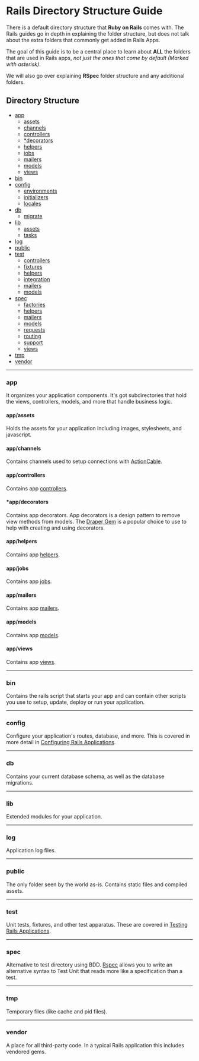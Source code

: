 # Rails Directory Structure Guide

There is a default directory structure that __Ruby on Rails__ comes with. The Rails guides go in depth in explaining the folder structure, but does not talk about the extra folders that commonly get added in Rails Apps.

The goal of this guide is to be a central place to learn about __ALL__ the folders that are used in Rails apps, _not just the ones that come by default (Marked with asterisk)_. 

We will also go over explaining __RSpec__ folder structure and any additional folders.

## Directory Structure

- [app](#app)
	- [assets](#app_assets)
	- [channels](#app_channels)
	- [controllers](#app_controllers)
	- [*decorators](#app_decorators)
	- [helpers](#app_helpers)
	- [jobs](#app_jobs)
	- [mailers](#app_mailers)
	- [models](#app_models)
	- [views](#app_views)
- [bin](#bin)
- [config](#config)
	- [environments](#config_environments)
	- [initializers](#config_initializers)
	- [locales](#config_locales)
- [db](#db)
	- [migrate](#db_migrate)
- [lib](#lib)
	- [assets](#lib_assets)
	- [tasks](#lib_tasks)
- [log](#log)
- [public](#public)
- [test](#test)
	- [controllers](#test_controllers)
	- [fixtures](#test_fixtures)
	- [helpers](#test_helpers)
	- [integration](#test_integration)
	- [mailers](#test_mailers)
	- [models](#test_models)
- [spec](#spec)
	- [factories](#spec_factories)
	- [helpers](#spec_helpers)
	- [mailers](#spec_mailers)
	- [models](#spec_models)
	- [requests](#spec_requests)
	- [routing](#spec_routing)
	- [support](#spec_support)
	- [views](#spec_views)
- [tmp](#tmp)
- [vendor](#vendor)

---

### <a name="app"></a> app

It organizes your application components. It's got subdirectories that hold the views, controllers, models, and more that handle business logic.

#### <a name="app_assets"></a> app/assets

Holds the assets for your application including images, stylesheets, and javascript.

#### <a name="app_channels"></a> app/channels

Contains channels used to setup connections with [ActionCable](http://guides.rubyonrails.org/action_cable_overview.html#channels).

#### <a name="app_controllers"></a> app/controllers

Contains app [controllers](http://guides.rubyonrails.org/action_controller_overview.html).

#### <a name="app_decorators"></a> *app/decorators

Contains app decorators. App decorators is a design pattern to remove view methods from models. The [Draper Gem](https://github.com/drapergem/draper) is a popular choice to use to help with creating and using decorators.

#### <a name="app_helpers"></a> app/helpers

Contains app [helpers](http://guides.rubyonrails.org/action_view_overview.html#overview-of-helpers-provided-by-action-view).

#### <a name="app_jobs"></a> app/jobs

Contains app [jobs](http://guides.rubyonrails.org/v4.2/active_job_basics.html).

#### <a name="app_mailers"></a> app/mailers

Contains app [mailers](http://guides.rubyonrails.org/action_mailer_basics.html).

#### <a name="app_models"></a> app/models

Contains app [models](http://guides.rubyonrails.org/active_record_basics.html).

#### <a name="app_views"></a> app/views

Contains app [views](http://guides.rubyonrails.org/layouts_and_rendering.html).

---

### <a name="bin"></a> bin

Contains the rails script that starts your app and can contain other scripts you use to setup, update, deploy or run your application.

---

### <a name="config"></a> config

Configure your application's routes, database, and more. This is covered in more detail in [Configuring Rails Applications](http://guides.rubyonrails.org/configuring.html).

---

### <a name="db"></a> db

Contains your current database schema, as well as the database migrations.

---

### <a name="lib"></a> lib

Extended modules for your application.

---

### <a name="log"></a> log

Application log files.

---

### <a name="public"></a> public

The only folder seen by the world as-is. Contains static files and compiled assets.

---

### <a name="test"></a> test

Unit tests, fixtures, and other test apparatus. These are covered in [Testing Rails Applications](http://guides.rubyonrails.org/testing.html).

---

### <a name="spec"></a> spec

Alternative to test directory using BDD. [Rspec](http://guides.rubyonrails.org/testing.html) allows you to write an alternative syntax to Test Unit that reads more like a specification than a test.

---

### <a name="tmp"></a> tmp

Temporary files (like cache and pid files).

---

### <a name="vendor"></a> vendor

A place for all third-party code. In a typical Rails application this includes vendored gems.



